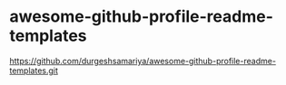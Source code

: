 # awesome-github-profile-readme-templates
https://github.com/durgeshsamariya/awesome-github-profile-readme-templates.git
